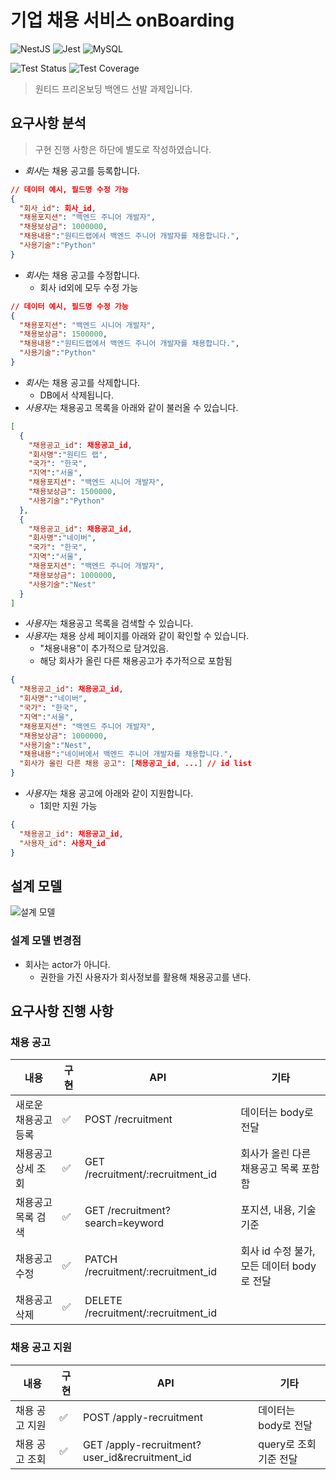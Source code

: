 # 기업 채용 서비스 onBoarding

![NestJS](https://img.shields.io/badge/nestjs-%23E0234E.svg?style=plastic&logo=nestjs&logoColor=white)
![Jest](https://img.shields.io/badge/-jest-%23C21325?style=plastic&logo=jest&logoColor=white)
![MySQL](https://img.shields.io/badge/mysql-%2300f.svg?style=plastic&logo=mysql&logoColor=white)

![Test Status](https://github.com/rojiwon0325/wanted_pre_onboarding-backend/actions/workflows/push_cov_report.yml/badge.svg)
![Test Coverage](https://img.shields.io/endpoint?url=https://gist.githubusercontent.com/rojiwon0325/3a0a89382b72d637e952daf28d0946e3/raw/coverage_badge.json)

> 원티드 프리온보딩 백엔드 선발 과제입니다.

## 요구사항 분석

> 구현 진행 사항은 하단에 별도로 작성하였습니다.

- <em>회사</em>는 채용 공고를 등록합니다.

```Json
// 데이터 예시, 필드명 수정 가능
{
  "회사_id": 회사_id,
  "채용포지션": "백엔드 주니어 개발자",
  "채용보상금": 1000000,
  "채용내용":"원티드랩에서 백엔드 주니어 개발자를 채용합니다.",
  "사용기술":"Python"
}
```

- <em>회사</em>는 채용 공고를 수정합니다.
  - 회사 id외에 모두 수정 가능

```Json
// 데이터 예시, 필드명 수정 가능
{
  "채용포지션": "백엔드 시니어 개발자",
  "채용보상금": 1500000,
  "채용내용":"원티드랩에서 백엔드 주니어 개발자를 채용합니다.",
  "사용기술":"Python"
}
```

- <em>회사</em>는 채용 공고를 삭제합니다.
  - DB에서 삭제됩니다.
- <em>사용자</em>는 채용공고 목록을 아래와 같이 불러올 수 있습니다.

```Json
[
  {
    "채용공고_id": 채용공고_id,
    "회사명":"원티드 랩",
    "국가": "한국",
    "지역":"서울",
    "채용포지션": "백엔드 시니어 개발자",
    "채용보상금": 1500000,
    "사용기술":"Python"
  },
  {
    "채용공고_id": 채용공고_id,
    "회사명":"네이버",
    "국가": "한국",
    "지역":"서울",
    "채용포지션": "백엔드 주니어 개발자",
    "채용보상금": 1000000,
    "사용기술":"Nest"
  }
]
```

- <em>사용자</em>는 채용공고 목록을 검색할 수 있습니다.
- <em>사용자</em>는 채용 상세 페이지를 아래와 같이 확인할 수 있습니다.
  - "채용내용"이 추가적으로 담겨있음.
  - 해당 회사가 올린 다른 채용공고가 추가적으로 포함됨

```Json
{
  "채용공고_id": 채용공고_id,
  "회사명":"네이버",
  "국가": "한국",
  "지역":"서울",
  "채용포지션": "백엔드 주니어 개발자",
  "채용보상금": 1000000,
  "사용기술":"Nest",
  "채용내용":"네이버에서 백엔드 주니어 개발자를 채용합니다.",
  "회사가 올린 다른 채용 공고": [채용공고_id, ...] // id list
}
```

- <em>사용자</em>는 채용 공고에 아래와 같이 지원합니다.
  - 1회만 지원 가능

```Json
{
  "채용공고_id": 채용공고_id,
  "사용자_id": 사용자_id
}
```

## 설계 모델

![설계 모델](https://user-images.githubusercontent.com/68629004/194767352-199fb8c5-b359-41c5-b07e-5e154ff7891f.jpg)

### 설계 모델 변경점

- 회사는 actor가 아니다.
  - 권한을 가진 사용자가 회사정보를 활용해 채용공고를 낸다.

## 요구사항 진행 사항

### 채용 공고

| 내용                 | 구현 | API                                 | 기타                                       |
| -------------------- | ---- | ----------------------------------- | ------------------------------------------ |
| 새로운 채용공고 등록 | ✅   | POST /recruitment                   | 데이터는 body로 전달                       |
| 채용공고 상세 조회   | ✅   | GET /recruitment/:recruitment_id    | 회사가 올린 다른 채용공고 목록 포함함      |
| 채용공고 목록 검색   | ✅   | GET /recruitment?search=keyword     | 포지션, 내용, 기술 기준                    |
| 채용공고 수정        | ✅   | PATCH /recruitment/:recruitment_id  | 회사 id 수정 불가, 모든 데이터 body로 전달 |
| 채용공고 삭제        | ✅   | DELETE /recruitment/:recruitment_id |                                            |

### 채용 공고 지원

| 내용           | 구현 | API                                           | 기타                   |
| -------------- | ---- | --------------------------------------------- | ---------------------- |
| 채용 공고 지원 | ✅   | POST /apply-recruitment                       | 데이터는 body로 전달   |
| 채용 공고 조회 | ✅   | GET /apply-recruitment?user_id&recruitment_id | query로 조회 기준 전달 |

